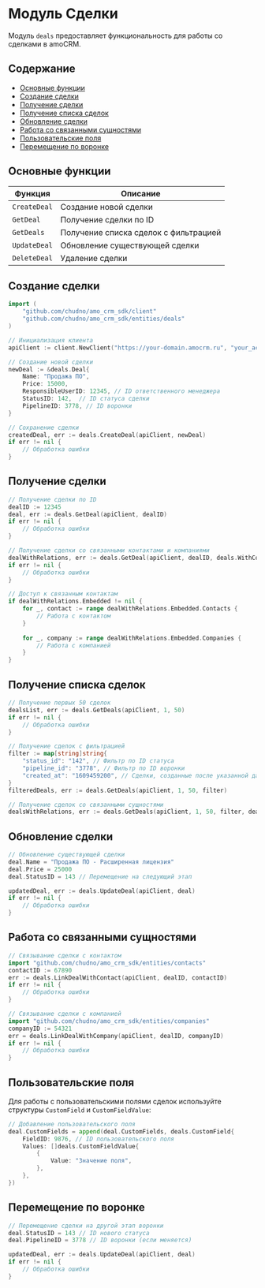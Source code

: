 # Модуль Сделки

Модуль `deals` предоставляет функциональность для работы со сделками в amoCRM.

## Содержание

- [Основные функции](#основные-функции)
- [Создание сделки](#создание-сделки)
- [Получение сделки](#получение-сделки)
- [Получение списка сделок](#получение-списка-сделок)
- [Обновление сделки](#обновление-сделки)
- [Работа со связанными сущностями](#работа-со-связанными-сущностями)
- [Пользовательские поля](#пользовательские-поля)
- [Перемещение по воронке](#перемещение-по-воронке)

## Основные функции

| Функция | Описание |
|---------|----------|
| `CreateDeal` | Создание новой сделки |
| `GetDeal` | Получение сделки по ID |
| `GetDeals` | Получение списка сделок с фильтрацией |
| `UpdateDeal` | Обновление существующей сделки |
| `DeleteDeal` | Удаление сделки |

## Создание сделки

```go
import (
    "github.com/chudno/amo_crm_sdk/client"
    "github.com/chudno/amo_crm_sdk/entities/deals"
)

// Инициализация клиента
apiClient := client.NewClient("https://your-domain.amocrm.ru", "your_access_token")

// Создание новой сделки
newDeal := &deals.Deal{
    Name: "Продажа ПО",
    Price: 15000,
    ResponsibleUserID: 12345, // ID ответственного менеджера
    StatusID: 142,  // ID статуса сделки
    PipelineID: 3778, // ID воронки
}

// Сохранение сделки
createdDeal, err := deals.CreateDeal(apiClient, newDeal)
if err != nil {
    // Обработка ошибки
}
```

## Получение сделки

```go
// Получение сделки по ID
dealID := 12345
deal, err := deals.GetDeal(apiClient, dealID)
if err != nil {
    // Обработка ошибки
}

// Получение сделки со связанными контактами и компаниями
dealWithRelations, err := deals.GetDeal(apiClient, dealID, deals.WithContacts, deals.WithCompanies)
if err != nil {
    // Обработка ошибки
}

// Доступ к связанным контактам
if dealWithRelations.Embedded != nil {
    for _, contact := range dealWithRelations.Embedded.Contacts {
        // Работа с контактом
    }
    
    for _, company := range dealWithRelations.Embedded.Companies {
        // Работа с компанией
    }
}
```

## Получение списка сделок

```go
// Получение первых 50 сделок
dealsList, err := deals.GetDeals(apiClient, 1, 50)
if err != nil {
    // Обработка ошибки
}

// Получение сделок с фильтрацией
filter := map[string]string{
    "status_id": "142", // Фильтр по ID статуса
    "pipeline_id": "3778", // Фильтр по ID воронки
    "created_at": "1609459200", // Сделки, созданные после указанной даты (timestamp)
}
filteredDeals, err := deals.GetDeals(apiClient, 1, 50, filter)

// Получение сделок со связанными сущностями
dealsWithRelations, err := deals.GetDeals(apiClient, 1, 50, filter, deals.WithContacts, deals.WithCompanies)
```

## Обновление сделки

```go
// Обновление существующей сделки
deal.Name = "Продажа ПО - Расширенная лицензия"
deal.Price = 25000
deal.StatusID = 143 // Перемещение на следующий этап

updatedDeal, err := deals.UpdateDeal(apiClient, deal)
if err != nil {
    // Обработка ошибки
}
```

## Работа со связанными сущностями

```go
// Связывание сделки с контактом
import "github.com/chudno/amo_crm_sdk/entities/contacts"
contactID := 67890
err := deals.LinkDealWithContact(apiClient, dealID, contactID)
if err != nil {
    // Обработка ошибки
}

// Связывание сделки с компанией
import "github.com/chudno/amo_crm_sdk/entities/companies"
companyID := 54321
err = deals.LinkDealWithCompany(apiClient, dealID, companyID)
if err != nil {
    // Обработка ошибки
}
```

## Пользовательские поля

Для работы с пользовательскими полями сделок используйте структуры `CustomField` и `CustomFieldValue`:

```go
// Добавление пользовательского поля
deal.CustomFields = append(deal.CustomFields, deals.CustomField{
    FieldID: 9876, // ID пользовательского поля
    Values: []deals.CustomFieldValue{
        {
            Value: "Значение поля",
        },
    },
})
```

## Перемещение по воронке

```go
// Перемещение сделки на другой этап воронки
deal.StatusID = 143 // ID нового статуса
deal.PipelineID = 3778 // ID воронки (если меняется)

updatedDeal, err := deals.UpdateDeal(apiClient, deal)
if err != nil {
    // Обработка ошибки
}
```
